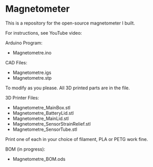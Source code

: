 # Magnetometer

This is a repository for the open-source magnetometer I built.

For instructions, see YouTube video: 


Arduino Program:
- Magnetometre.ino


CAD Files:
- Magnetometre.igs
- Magnetometre.stp 

To modify as you please. All 3D printed parts are in the file.


3D Printer Files:
- Magnetometre_MainBox.stl
- Magnetometre_BatteryLid.stl
- Magnetometre_MainLid.stl
- Magnetometre_SensorStrainRelief.stl
- Magnetometre_SensorTube.stl

Print one of each in your choice of filament, PLA or PETG work fine.


BOM (in progress):
- Magnetometre_BOM.ods
